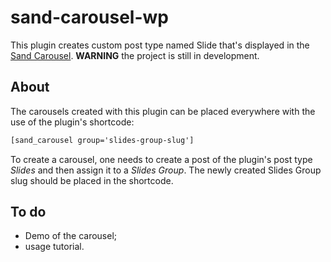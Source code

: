 # sand-carousel-wp
This plugin creates custom post type named Slide that's displayed in the [Sand Carousel](https://github.com/ValentinGenev/sand-carousel).
**WARNING** the project is still in development.

## About
The carousels created with this plugin can be placed everywhere with the use of the plugin's shortcode:

```html
[sand_carousel group='slides-group-slug']
```

To create a carousel, one needs to create a post of the plugin's post type *Slides* and then assign it to a *Slides Group*. The newly  created Slides Group slug should be placed in the shortcode.

## To do
- Demo of the carousel;
- usage tutorial.
